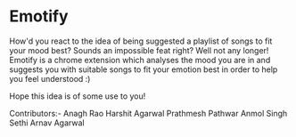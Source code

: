 # Emotify
How'd you react to the idea of being suggested a playlist of songs to fit your mood best? Sounds an impossible feat right? Well not any longer! Emotify is a chrome extension which analyses the mood you are in and suggests you with suitable songs to fit your emotion best in order to help you feel understood :)

Hope this idea is of some use to you!

Contributors:-
Anagh Rao
Harshit Agarwal
Prathmesh Pathwar
Anmol Singh Sethi
Arnav Agarwal
